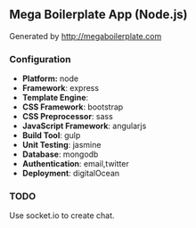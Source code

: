 ## Mega Boilerplate App (Node.js)

Generated by http://megaboilerplate.com

### Configuration
- **Platform:** node
- **Framework**: express
- **Template Engine**:
- **CSS Framework**: bootstrap
- **CSS Preprocessor**: sass
- **JavaScript Framework**: angularjs
- **Build Tool**: gulp
- **Unit Testing**: jasmine
- **Database**: mongodb
- **Authentication**: email,twitter
- **Deployment**: digitalOcean

### TODO
Use socket.io to create chat.
